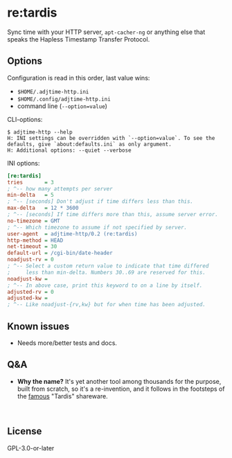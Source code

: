 ﻿
<!--!#echo json="package.json" key="name" underline="=" -->
re:tardis
=========
<!--/#echo -->

<!--#echo json="package.json" key="description" -->
Sync time with your HTTP server, `apt-cacher-ng` or anything else that speaks
the Hapless Timestamp Transfer Protocol.
<!--/#echo -->



Options
-------

Configuration is read in this order, last value wins:
  * `$HOME/.adjtime-http.ini`
  * `$HOME/.config/adjtime-http.ini`
  * command line (`--option=value`)

CLI-options:

```text
$ adjtime-http --help
H: INI settings can be overridden with `--option=value`. To see the defaults, give `about:defaults.ini` as only argument.
H: Additional options: --quiet --verbose
```

INI options:

<!--#include file="defaults.ini" code="ini" start="" -->
<!--#verbatim lncnt="23" -->
```ini
[re:tardis]
tries       = 3
; ^-- how many attempts per server
min-delta   = 5
; ^-- [seconds] Don't adjust if time differs less than this.
max-delta   = 12 * 3600
; ^-- [seconds] If time differs more than this, assume server error.
no-timezone = GMT
; ^-- Which timezone to assume if not specified by server.
user-agent  = adjtime-http/0.2 (re:tardis)
http-method = HEAD
net-timeout = 30
default-url = /cgi-bin/date-header
noadjust-rv = 0
; ^-- Select a custom return value to indicate that time differed
;     less than min-delta. Numbers 30..69 are reserved for this.
noadjust-kw =
; ^-- In above case, print this keyword to on a line by itself.
adjusted-rv = 0
adjusted-kw =
; ^-- Like noadjust-{rv,kw} but for when time has been adjusted.
```
<!--/include-->


<!--#toc stop="scan" -->



Known issues
------------

* Needs more/better tests and docs.


Q&A
---
  * __Why the name?__ It's yet another tool among thousands for the purpose,
    built from scratch, so it's a re-invention, and it follows in the
    footsteps of the [famous][ntpv-tardis] "Tardis" shareware.




&nbsp;

  [ntpv-tardis]: https://en.wikipedia.org/w/?oldid=707712214#Tardis_and_Trinity_College.2C_Dublin

License
-------
<!--#echo json="package.json" key=".license" -->
GPL-3.0-or-later
<!--/#echo -->
